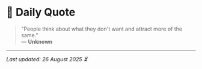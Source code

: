# 📜 Daily Quote

> "People think about what they don't want and attract more of the same."  
> — **Unknown**

---

_Last updated: 26 August 2025 ⏳_
